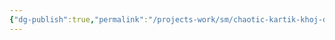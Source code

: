```yaml
---
{"dg-publish":true,"permalink":"/projects-work/sm/chaotic-kartik-khoj-digital-garden-homepage/","tags":["gardenEntry"]}
---
```


